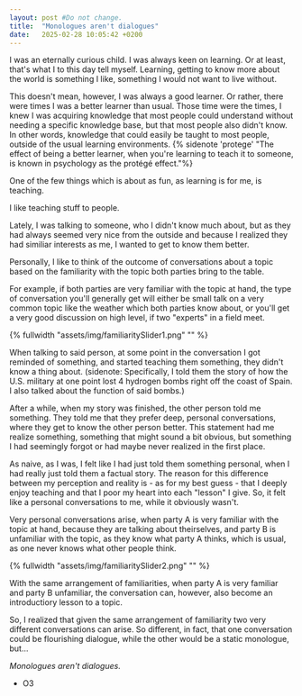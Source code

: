 ```yaml
---
layout: post #Do not change.
title:  "Monologues aren't dialogues"
date:   2025-02-28 10:05:42 +0200
---
```


I was an eternally curious child. <!--more--> I was always keen on learning. Or at least, that's what I to this day tell myself. Learning, getting to know more about the world is something I like, something I would not want to live without.

This doesn't mean, however, I was always a good learner. Or rather, there were times I was a better learner than usual. Those time were the times, I knew I was acquiring knowledge that most people could understand without needing a specific knowledge base, but that most people also didn't know. In other words, knowledge that could easily be taught to most people, outside of the usual learning environments. {% sidenote 'protege' "The effect of being a better learner, when you're learning to teach it to someone, is known in psychology as the protégé effect."%} 

One of the few things which is about as fun, as learning is for me, is teaching.

I like teaching stuff to people.


Lately, I was talking to someone, who I didn't know much about, but as they had always seemed very nice from the outside and because I realized they had similiar interests as me, I wanted to get to know them better.

Personally, I like to think of the outcome of conversations about a topic based on the familiarity with the topic both parties bring to the table. 

For example, if both parties are very familiar with the topic at hand, the type of conversation you'll generally get will either be small talk on a very common topic like the weather which both parties know about, or you'll get a very good discussion on high level, if two "experts" in a field meet.

 {% fullwidth "assets/img/familiaritySlider1.png" "" %}

When talking to said person, at some point in the conversation I got reminded of something, and started teaching them something, they didn't know a thing about. (sidenote: Specifically, I told them the story of how the U.S. military at one point lost 4 hydrogen bombs right off the coast of Spain. I also talked about the function of said bombs.)

After a while, when my story was finished, the other person told me something. They told me that they prefer deep, personal conversations, where they get to know the other person better. This statement had me realize something, something that might sound a bit obvious, but something I had seemingly forgot or had maybe never realized in the first place.

As naive, as I was, I felt like I had just told them something personal, when I had really just told them a factual story. The reason for this difference between my perception and reality is - as for my best guess - that I deeply enjoy teaching and that I poor my heart into each "lesson" I give. So, it felt like a personal conversations to me, while it obviously wasn't.

Very personal conversations arise, when party A is very familiar with the topic at hand, because they are talking about theirselves, and party B is unfamiliar with the topic, as they know what party A thinks, which is usual, as one never knows what other people think.

 {% fullwidth "assets/img/familiaritySlider2.png" "" %}

With the same arrangement of familiarities, when party A is very familiar and party B unfamiliar, the conversation can, however, also become an introductiory lesson to a topic.

So, I realized that given the same arrangement of familiarity two very different conversations can arise. So different, in fact, that one conversation could be flourishing dialogue, while the other would be a static monologue, but...

*Monologues aren't dialogues.*

- O3
